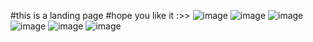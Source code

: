 #this is a landing page 
#hope you like it :>>
![image](https://github.com/Jishnumo/Barber/assets/147910757/2bd0c175-d452-4b93-a346-5b603d8cb93a)
![image](https://github.com/Jishnumo/Barber/assets/147910757/af409138-b582-437f-be5d-59e94e3ee64b)
![image](https://github.com/Jishnumo/Barber/assets/147910757/3fd98fb8-4abd-49ca-aa87-6f5934313152)
![image](https://github.com/Jishnumo/Barber/assets/147910757/9f64f897-ef64-4819-9b02-b94a731e6097)
![image](https://github.com/Jishnumo/Barber/assets/147910757/b20d96c0-d9b7-4fec-91b8-5039932a86e6)
![image](https://github.com/Jishnumo/Barber/assets/147910757/07fd4e5d-1d5c-4f72-9e88-01b77af329e2)






